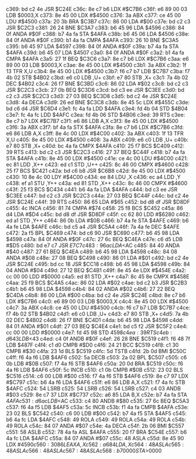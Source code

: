 c369: bd c2 4e     JSR    $C24E
c36c: 8e c7 b6     LDX    #$C7B6
c36f: e6 89 00 03  LDB    $0003,X
c373: 8e 45 00     LDX    #$4500
c376: 3a           ABX
c377: ce 45 00     LDU    #$4500
c37a: 20 3b        BRA    $C3B7
c37c: 86 00        LDA    #$00
c37e: bd c2 c3     JSR    $C2C3
c381: 26 24        BNE    $C3A7
c383: b6 45 96     LDA    $4596
c386: 84 0f        ANDA   #$0F
c388: b7 4a fa     STA    $4AFA
c38b: b6 45 06     LDA    $4506
c38e: 84 0f        ANDA   #$0F
c390: b1 4a fa     CMPA   $4AFA
c393: 26 10        BNE    $C3A5
c395: b6 45 97     LDA    $4597
c398: 84 0f        ANDA   #$0F
c39a: b7 4a fa     STA    $4AFA
c39d: b6 45 07     LDA    $4507
c3a0: 84 0f        ANDA   #$0F
c3a2: b1 4a fa     CMPA   $4AFA
c3a5: 27 1f        BEQ    $C3C6
c3a7: 8e c7 b6     LDX    #$C7B6
c3aa: e6 89 00 03  LDB    $0003,X
c3ae: 8e 45 00     LDX    #$4500
c3b1: 3a           ABX
c3b2: 1f 13        TFR    X,U
c3b4: 8e 45 00     LDX    #$4500
c3b7: f6 c7 b7     LDB    $C7B7
c3ba: f7 4b 02     STB    $4B02
c3bd: e6 c0        LDB    ,U+
c3bf: e7 80        STB    ,X+
c3c1: 7a 4b 02     DEC    $4B02
c3c4: 26 f7        BNE    $C3BD
c3c6: 86 02        LDA    #$02
c3c8: bd c2 c3     JSR    $C2C3
c3cb: 27 0b        BEQ    $C3D8
c3cd: bd c3 ee     JSR    $C3EE
c3d0: bd c2 c3     JSR    $C2C3
c3d3: 27 03        BEQ    $C3D8
c3d5: bd c2 4e     JSR    $C24E
c3d8: 4a           DECA
c3d9: 26 ed        BNE    $C3C8
c3db: 8e 45 5c     LDX    #$455C
c3de: bd c6 d4     JSR    $C6D4
c3e1: fc 4a fa     LDD    $4AFA
c3e4: fd 4b 04     STD    $4B04
c3e7: fc 4a fc     LDD    $4AFC
c3ea: fd 4b 06     STD    $4B06
c3ed: 39           RTS
c3ee: 8e c7 b7     LDX    #$C7B7
c3f1: e6 86        LDB    A,X
c3f3: 8e 45 00     LDX    #$4500
c3f6: 3a           ABX
c3f7: bf 4a fa     STX    $4AFA
c3fa: 8e c7 b6     LDX    #$C7B6
c3fd: e6 86        LDB    A,X
c3ff: 8e 4c 00     LDX    #$4C00
c402: 3a           ABX
c403: 1f 13        TFR    X,U
c405: 8e 45 00     LDX    #$4500
c408: 3a           ABX
c409: e6 c0        LDB    ,U+
c40b: e7 80        STB    ,X+
c40d: bc 4a fa     CMPX   $4AFA
c410: 25 f7        BCS    $C409
c412: 39           RTS
c413: bd c2 c3     JSR    $C2C3
c416: 27 37        BEQ    $C44F
c418: b7 4a fa     STA    $4AFA
c41b: 8e 45 00     LDX    #$4500
c41e: ce 4c 00     LDU    #$4C00
c421: ec 81        LDD    ,X++
c423: ed c1        STD    ,U++
c425: 8c 46 00     CMPX   #$4600
c428: 25 f7        BCS    $C421
c42a: bd c6 b8     JSR    $C6B8
c42d: 8e 45 00     LDX    #$4500
c430: 10 8e 4c 00  LDY    #$4C00
c434: ee 84        LDU    ,X
c436: ec a4        LDD    ,Y
c438: ef a1        STU    ,Y++
c43a: ed 81        STD    ,X++
c43c: 8c 46 00     CMPX   #$4600
c43f: 25 f3        BCS    $C434
c441: b6 4a fa     LDA    $4AFA
c444: bd c3 ee     JSR    $C3EE
c447: bd c2 c3     JSR    $C2C3
c44a: 27 03        BEQ    $C44F
c44c: bd c2 4e     JSR    $C24E
c44f: 39           RTS
c450: 86 65        LDA    #$65
c452: bd d8 df     JSR    $D8DF
c455: 4c           INCA
c456: 81 74        CMPA   #$74
c458: 25 f8        BCS    $C452
c45a: 86 d4        LDA    #$D4
c45c: bd d8 df     JSR    $D8DF
c45f: cc 62 80     LDD    #$6280
c462: ed a1        STD    ,Y++
c464: 86 0b        LDA    #$0B
c466: b7 4a fe     STA    $4AFE
c469: b6 4a fe     LDA    $4AFE
c46c: bd c5 a4     JSR    $C5A4
c46f: 7a 4a fe     DEC    $4AFE
c472: 2a f5        BPL    $C469
c474: bd c6 90     JSR    $C690
c477: b6 45 98     LDA    $4598
c47a: 84 0f        ANDA   #$0F
c47c: 27 6c        BEQ    $C4EA
c47e: c6 d5        LDB    #$D5
c480: bd e7 c7     JSR    $E7C7
c483: 96 ac        LDA    <$AC
c485: 84 40        ANDA   #$40
c487: 27 61        BEQ    $C4EA
c489: b6 45 98     LDA    $4598
c48c: 84 08        ANDA   #$08
c48e: 27 08        BEQ    $C498
c490: 86 01        LDA    #$01
c492: bd c2 4e     JSR    $C24E
c495: bd cc 18     JSR    $CC18
c498: b6 45 98     LDA    $4598
c49b: 84 04        ANDA   #$04
c49d: 27 12        BEQ    $C4B1
c49f: 8e 45 4e     LDX    #$454E
c4a2: cc 00 00     LDD    #$0000
c4a5: ed 81        STD    ,X++
c4a7: 8c 45 8e     CMPX   #$458E
c4aa: 25 f9        BCS    $C4A5
c4ac: 86 02        LDA    #$02
c4ae: bd c2 b3     JSR    $C2B3
c4b1: b6 45 98     LDA    $4598
c4b4: 84 02        ANDA   #$02
c4b6: 27 22        BEQ    $C4DA
c4b8: 86 00        LDA    #$00
c4ba: bd c2 4e     JSR    $C24E
c4bd: 8e c7 b6     LDX    #$C7B6
c4c0: e6 89 00 03  LDB    $0003,X
c4c4: 8e 45 00     LDX    #$4500
c4c7: 3a           ABX
c4c8: ce 45 00     LDU    #$4500
c4cb: f6 c7 b7     LDB    $C7B7
c4ce: f7 4b 02     STB    $4B02
c4d1: e6 c0        LDB    ,U+
c4d3: e7 80        STB    ,X+
c4d5: 7a 4b 02     DEC    $4B02
c4d8: 26 f7        BNE    $C4D1
c4da: b6 45 98     LDA    $4598
c4dd: 84 01        ANDA   #$01
c4df: 27 03        BEQ    $C4E4
c4e1: bd c5 f2     JSR    $C5F2
c4e4: cc 00 00     LDD    #$0000
c4e7: fd 45 98     STD    $4598
c4ea: 39           RTS
c4eb: d6 43        LDB    <$43
c4ed: c4 0f        ANDB   #$0F
c4ef: 26 28        BNE    $C519
c4f1: f6 48 7f     LDB    $487F
c4f4: c1 d0        CMPB   #$D0
c4f6: 24 21        BCC    $C519
c4f8: c1 30        CMPB   #$30
c4fa: 23 1d        BLS    $C519
c4fc: 5d           TSTB
c4fd: 2b 0d        BMI    $C50C
c4ff: f6 4a f6     LDB    $4AF6
c502: 5a           DECB
c503: 2a 02        BPL    $C507
c505: c6 0b        LDB    #$0B
c507: f7 4a f6     STB    $4AF6
c50a: 20 0d        BRA    $C519
c50c: f6 4a f6     LDB    $4AF6
c50f: 5c           INCB
c510: c1 0b        CMPB   #$0B
c512: 23 02        BLS    $C516
c514: c6 00        LDB    #$00
c516: f7 4a f6     STB    $4AF6
c519: 8e c7 97     LDX    #$C797
c51c: b6 4a f6     LDA    $4AF6
c51f: e6 86        LDB    A,X
c521: f7 4a fc     STB    $4AFC
c524: 54           LSRB
c525: 54           LSRB
c526: 54           LSRB
c527: c4 03        ANDB   #$03
c529: 8e c7 37     LDX    #$C737
c52c: a6 85        LDA    B,X
c52e: b7 4a fa     STA    $4AFA
c531: d6 ac        LDB    <$AC
c533: c4 80        ANDB   #$80
c535: 27 6c        BEQ    $C5A3
c537: f6 4a f5     LDB    $4AF5
c53a: 5c           INCB
c53b: f1 4a fa     CMPB   $4AFA
c53e: 23 02        BLS    $C542
c540: c6 00        LDB    #$00
c542: b7 4a f5     STA    $4AF5
c545: b6 4a fc     LDA    $4AFC
c548: 49           ROLA
c549: 49           ROLA
c54a: 49           ROLA
c54b: 49           ROLA
c54c: 84 07        ANDA   #$07
c54e: 4a           DECA
c54f: 2b 06        BMI    $C557
c551: 58           ASLB
c552: 78 4a fa     ASL    $4AFA
c555: 20 f7        BRA    $C54E
c557: b6 4a fc     LDA    $4AFC
c55a: 84 07        ANDA   #$07
c55c: 48           ASLA
c55d: 8e 45 90     LDX    #$4590
c560: 30 86        LEAX   A,X
c562: a6 84        LDA    ,X
c564: 48           ASLA
c565: 48           ASLA
c566: 48           ASLA
c567: 48           ASLA
c568: b7 00 00     STA    >$0000
